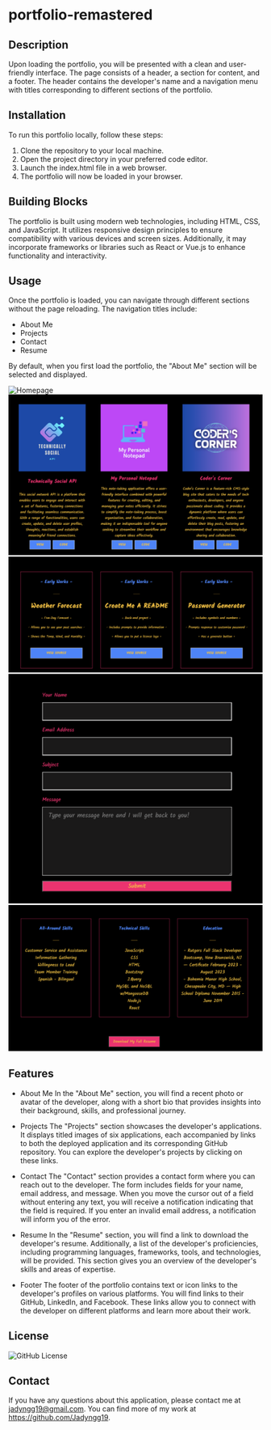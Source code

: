 # portfolio-remastered

## Description

Upon loading the portfolio, you will be presented with a clean and user-friendly interface. The page consists of a header, a section for content, and a footer. The header contains the developer's name and a navigation menu with titles corresponding to different sections of the portfolio.

## Installation

To run this portfolio locally, follow these steps:

1. Clone the repository to your local machine.
2. Open the project directory in your preferred code editor.
3. Launch the index.html file in a web browser.
4. The portfolio will now be loaded in your browser.

## Building Blocks

The portfolio is built using modern web technologies, including HTML, CSS, and JavaScript. It utilizes responsive design principles to ensure compatibility with various devices and screen sizes. Additionally, it may incorporate frameworks or libraries such as React or Vue.js to enhance functionality and interactivity.

## Usage

Once the portfolio is loaded, you can navigate through different sections without the page reloading. The navigation titles include:

* About Me
* Projects
* Contact
* Resume

By default, when you first load the portfolio, the "About Me" section will be selected and displayed.

![Homepage](./src/assets/HomePagesc.png)
![Projects](./src/assets/Projectsc.png)
![Early Works](./src/assets/EarlyWorkssc.png)
![Contact](./src/assets/CotactFormsc.png)
![Resume](./src/assets/Resumesc.png)

## Features

* About Me
In the "About Me" section, you will find a recent photo or avatar of the developer, along with a short bio that provides insights into their background, skills, and professional journey.

* Projects
The "Projects" section showcases the developer's applications. It displays titled images of six applications, each accompanied by links to both the deployed application and its corresponding GitHub repository. You can explore the developer's projects by clicking on these links.

* Contact
The "Contact" section provides a contact form where you can reach out to the developer. The form includes fields for your name, email address, and message. When you move the cursor out of a field without entering any text, you will receive a notification indicating that the field is required. If you enter an invalid email address, a notification will inform you of the error.

* Resume
In the "Resume" section, you will find a link to download the developer's resume. Additionally, a list of the developer's proficiencies, including programming languages, frameworks, tools, and technologies, will be provided. This section gives you an overview of the developer's skills and areas of expertise.

* Footer
The footer of the portfolio contains text or icon links to the developer's profiles on various platforms. You will find links to their GitHub, LinkedIn, and Facebook. These links allow you to connect with the developer on different platforms and learn more about their work.

## License

![GitHub License](https://img.shields.io/badge/license-MIT-blue.svg)

## Contact

If you have any questions about this application, please contact me at jadyngg19@gmail.com. You can find more of my work at https://github.com/Jadyngg19.